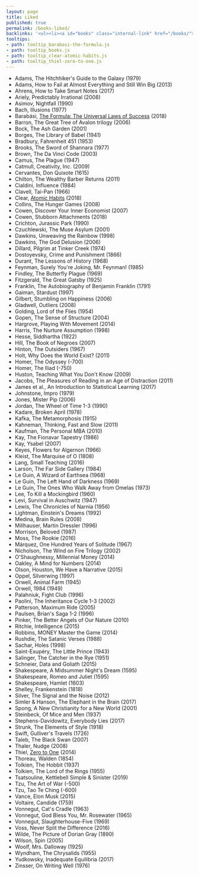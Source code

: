 ```yaml
---
layout: page
title: Liked
published: true
permalink: /books-liked/
backlinks: '<ul><li><a id="books" class="internal-link" href="/books/">Books</a></li></ul>'
tooltips: 
- path: tooltip_barabasi-the-formula.js
- path: tooltip_books.js
- path: tooltip_clear-atomic-habits.js
- path: tooltip_thiel-zero-to-one.js
---
```


* Adams, The Hitchhiker's Guide to the Galaxy (1979)
* Adams, How to Fail at Almost Everything and Still Win Big (2013)
* Ahrens, How to Take Smart Notes (2017)
* Ariely, Predictably Irrational (2008)
* Asimov, Nightfall (1990)
* Bach, Illusions (1977)
* Barabási, <a id="barabasi-the-formula" class="internal-link" href="/barabasi-the-formula/">The Formula: The Universal Laws of Success</a> (2018)
* Barron, The Great Tree of Avalon trilogy (2006)
* Bock, The Ash Garden (2001)
* Borges, The Library of Babel (1941)
* Bradbury, Fahrenheit 451 (1953)
* Brooks, The Sword of Shannara (1977)
* Brown, The Da Vinci Code (2003)
* Camus, The Plague (1947)
* Catmull, Creativity, Inc. (2009)
* Cervantes, Don Quixote (1615)
* Chilton, The Wealthy Barber Returns (2011)
* Cialdini, Influence (1984)
* Clavell, Tai-Pan (1966)
* Clear, <a id="clear-atomic-habits" class="internal-link" href="/clear-atomic-habits/">Atomic Habits</a> (2018)
* Collins, The Hunger Games (2008)
* Cowen, Discover Your Inner Economist (2007)
* Cowen, Stubborn Attachments (2018)
* Crichton, Jurassic Park (1990)
* Czuchlewski, The Muse Asylum (2001)
* Dawkins, Unweaving the Rainbow (1998)
* Dawkins, The God Delusion (2006)
* Dillard, Pilgrim at Tinker Creek (1974)
* Dostoyevsky, Crime and Punishment (1866)
* Durant, The Lessons of History (1968)
* Feynman, Surely You're Joking, Mr. Feynman! (1985)
* Findley, The Butterfly Plague (1969)
* Fitzgerald, The Great Gatsby (1925)
* Franklin, The Autobiography of Benjamin Franklin (1791)
* Gaiman, Stardust (1997)
* Gilbert, Stumbling on Happiness (2006)
* Gladwell, Outliers (2008)
* Golding, Lord of the Flies (1954)
* Gopen, The Sense of Structure (2004)
* Hargrove, Playing With Movement (2014)
* Harris, The Nurture Assumption (1998)
* Hesse, Siddhartha (1922)
* Hill, The Book of Negroes (2007)
* Hinton, The Outsiders (1967)
* Holt, Why Does the World Exist? (2011)
* Homer, The Odyssey (-700)
* Homer, The Iliad (-750)
* Huston, Teaching What You Don't Know (2009)
* Jacobs, The Pleasures of Reading in an Age of Distraction (2011)
* James et al., An Introduction to Statistical Learning (2017)
* Johnstone, Impro (1979)
* Jones, Mister Pip (2006)
* Jordan, The Wheel of Time 1-3 (1990)
* Kadare, Broken April (1978)
* Kafka, The Metamorphosis (1915)
* Kahneman, Thinking, Fast and Slow (2011)
* Kaufman, The Personal MBA (2010)
* Kay, The Fionavar Tapestry (1986)
* Kay, Ysabel (2007)
* Keyes, Flowers for Algernon (1966)
* Kleist, The Marquise of O (1808)
* Lang, Small Teaching (2016)
* Larson, The Far Side Gallery (1984)
* Le Guin, A Wizard of Earthsea (1968)
* Le Guin, The Left Hand of Darkness (1969)
* Le Guin, The Ones Who Walk Away from Omelas (1973)
* Lee, To Kill a Mockingbird (1960)
* Levi, Survival in Auschwitz (1947)
* Lewis, The Chronicles of Narnia (1956)
* Lightman, Einstein's Dreams (1992)
* Medina, Brain Rules (2008)
* Millhauser, Martin Dressler (1996)
* Morrison, Beloved (1987)
* Moss, The Rookie (2016)
* Márquez, One Hundred Years of Solitude (1967)
* Nicholson, The Wind on Fire Trilogy (2002)
* O'Shaughnessy, Millennial Money (2014)
* Oakley, A Mind for Numbers (2014)
* Olson, Houston, We Have a Narrative (2015)
* Oppel, Silverwing (1997)
* Orwell, Animal Farm (1945)
* Orwell, 1984 (1949)
* Palahniuk, Fight Club (1996)
* Paolini, The Inheritance Cycle 1-3 (2002)
* Patterson, Maximum Ride (2005)
* Paulsen, Brian's Saga 1-2 (1996)
* Pinker, The Better Angels of Our Nature (2010)
* Ritchie, Intelligence (2015)
* Robbins, MONEY Master the Game (2014)
* Rushdie, The Satanic Verses (1988)
* Sachar, Holes (1998)
* Saint-Exupéry, The Little Prince (1943)
* Salinger, The Catcher in the Rye (1951)
* Schneier, Data and Goliath (2015)
* Shakespeare, A Midsummer Night's Dream (1595)
* Shakespeare, Romeo and Juliet (1595)
* Shakespeare, Hamlet (1603)
* Shelley, Frankenstein (1818)
* Silver, The Signal and the Noise (2012)
* Simler & Hanson, The Elephant in the Brain (2017)
* Spong, A New Christianity for a New World (2001)
* Steinbeck, Of Mice and Men (1937)
* Stephens-Davidowitz, Everybody Lies (2017)
* Strunk, The Elements of Style (1918)
* Swift, Gulliver's Travels (1726)
* Taleb, The Black Swan (2007)
* Thaler, Nudge (2008)
* Thiel, <a id="thiel-zero-to-one" class="internal-link" href="/thiel-zero-to-one/">Zero to One</a> (2014)
* Thoreau, Walden (1854)
* Tolkien, The Hobbit (1937)
* Tolkien, The Lord of the Rings (1955)
* Tsatsouline, Kettlebell Simple & Sinister (2019)
* Tzu, The Art of War (-500)
* Tzu, Tao Te Ching (-600)
* Vance, Elon Musk (2015)
* Voltaire, Candide (1759)
* Vonnegut, Cat's Cradle (1963)
* Vonnegut, God Bless You, Mr. Rosewater (1965)
* Vonnegut, Slaughterhouse-Five (1969)
* Voss, Never Split the Difference (2016)
* Wilde, The Picture of Dorian Gray (1890)
* Wilson, Spin (2005)
* Woolf, Mrs. Dalloway (1925)
* Wyndham, The Chrysalids (1955)
* Yudkowsky, Inadequate Equilibria (2017)
* Zinsser, On Writing Well (1976)
